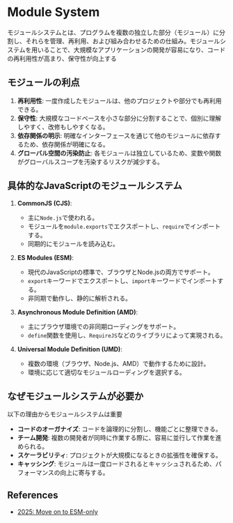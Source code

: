 # Module System

モジュールシステムとは、プログラムを複数の独立した部分（モジュール）に分割し、それらを管理、再利用、および組み合わせるための仕組み。モジュールシステムを用いることで、大規模なアプリケーションの開発が容易になり、コードの再利用性が高まり、保守性が向上する

## モジュールの利点

1. **再利用性**: 一度作成したモジュールは、他のプロジェクトや部分でも再利用できる。
2. **保守性**: 大規模なコードベースを小さな部分に分割することで、個別に理解しやすく、改修もしやすくなる。
3. **依存関係の明示**: 明確なインターフェースを通じて他のモジュールに依存するため、依存関係が明確になる。
4. **グローバル空間の汚染防止**: 各モジュールは独立しているため、変数や関数がグローバルスコープを汚染するリスクが減少する。

## 具体的なJavaScriptのモジュールシステム

1. **CommonJS (CJS)**:
   - 主に`Node.js`で使われる。
   - モジュールを`module.exports`でエクスポートし、`require`でインポートする。
   - 同期的にモジュールを読み込む。

2. **ES Modules (ESM)**:
   - 現代のJavaScriptの標準で、ブラウザとNode.jsの両方でサポート。
   - `export`キーワードでエクスポートし、`import`キーワードでインポートする。
   - 非同期で動作し、静的に解析される。

3. **Asynchronous Module Definition (AMD)**:
   - 主にブラウザ環境での非同期ローディングをサポート。
   - `define`関数を使用し、`RequireJS`などのライブラリによって実現される。

4. **Universal Module Definition (UMD)**:
   - 複数の環境（ブラウザ、Node.js、AMD）で動作するために設計。
   - 環境に応じて適切なモジュールローディングを選択する。

## なぜモジュールシステムが必要か

以下の理由からモジュールシステムは重要

- **コードのオーガナイズ**: コードを論理的に分割し、機能ごとに整理できる。
- **チーム開発**: 複数の開発者が同時に作業する際に、容易に並行して作業を進められる。
- **スケーラビリティ**: プロジェクトが大規模になるときの拡張性を確保する。
- **キャッシング**: モジュールは一度ロードされるとキャッシュされるため、パフォーマンスの向上に寄与する。

## References

- [2025: Move on to ESM-only](https://antfu.me/posts/move-on-to-esm-only)
